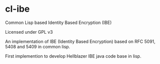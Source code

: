 cl-ibe
======

Common Lisp based Identity Based Encryption (IBE)

Licensed under GPL v3

An implementation of IBE (Identity Based Encryption) based on RFC 5091, 5408 and 5409 in common lisp.

First implemention to develop Hellblazer IBE java code base in lisp.

